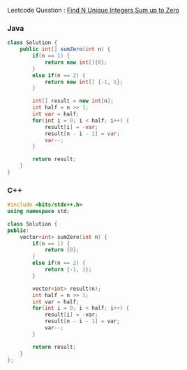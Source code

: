 Leetcode Question : [Find N Unique Integers Sum up to Zero](https://leetcode.com/problems/find-n-unique-integers-sum-up-to-zero)

### Java

```java
class Solution {
    public int[] sumZero(int n) {
        if(n == 1) {
            return new int[]{0};
        }
        else if(n == 2) {
            return new int[] {-1, 1};
        }

        int[] result = new int[n];
        int half = n >> 1;
        int var = half;
        for(int i = 0; i < half; i++) {
            result[i] = -var;
            result[n - i - 1] = var;
            var--;
        }

        return result;
    }
}
```

### C++

```cpp
#include <bits/stdc++.h>
using namespace std;

class Solution {
public:
    vector<int> sumZero(int n) {
        if(n == 1) {
            return {0};
        }
        else if(n == 2) {
            return {-1, 1};
        }

        vector<int> result(n);
        int half = n >> 1;
        int var = half;
        for(int i = 0; i < half; i++) {
            result[i] = -var;
            result[n - i - 1] = var;
            var--;
        }

        return result;
    }
};
```
